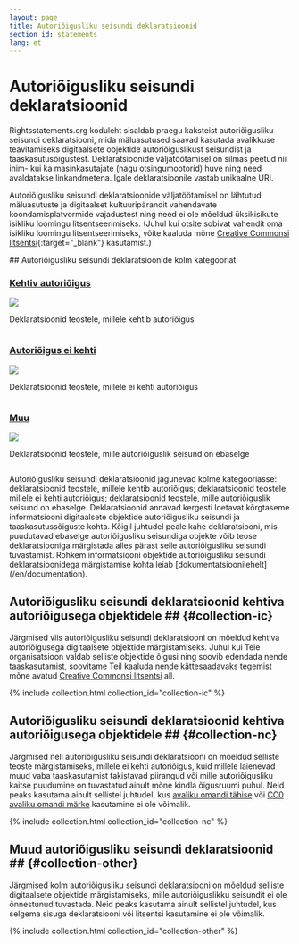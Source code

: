 ```yaml
---
layout: page
title: Autoriõigusliku seisundi deklaratsioonid
section_id: statements
lang: et
---
```


# Autoriõigusliku seisundi deklaratsioonid

Rightsstatements.org koduleht sisaldab praegu kaksteist autoriõigusliku seisundi deklaratsiooni, mida mäluasutused saavad kasutada avalikkuse teavitamiseks digitaalsete objektide autoriõiguslikust seisundist ja taaskasutusõigustest. Deklaratsioonide väljatöötamisel on silmas peetud nii inim- kui ka masinkasutajate (nagu otsingumootorid) huve ning need avaldatakse linkandmetena. Igale deklaratsioonile vastab unikaalne URI.

Autoriõigusliku seisundi deklaratsioonide väljatöötamisel on lähtutud mäluasutuste ja digitaalset kultuuripärandit vahendavate koondamisplatvormide vajadustest ning need ei ole mõeldud üksikisikute isikliku loomingu litsentseerimiseks. (Juhul kui otsite sobivat vahendit oma isikliku loomingu litsentseerimiseks, võite kaaluda mõne [Creative Commonsi litsentsi](https://creativecommons.org/licenses/){:target="_blank"} kasutamist.)

<div class="box">
## Autoriõigusliku seisundi deklaratsioonide kolm kategooriat

<div class="row" markdown="0">
  <div class="medium-4 columns">
    <div class="statements-category-teaser">
      <a href="#collection-ic"><h3>Kehtiv autoriõigus</h3></a>
      <a href="#collection-ic">
        <img src="{{ site.url }}{{ site.baseurl }}/files/icons/InC.Icon-Only.dark.svg" />
      </a>
      <p>Deklaratsioonid teostele, millele kehtib autoriõigus</p>
    </div>
  </div>
  <div class="medium-4 columns">
    <div class="statements-category-teaser">
      <a href="#collection-nc"><h3>Autoriõigus ei kehti</h3></a>
      <a href="#collection-nc">
        <img src="{{ site.url }}{{ site.baseurl }}/files/icons/NoC.Icon-Only.dark.svg" />
      </a>
      <p>Deklaratsioonid teostele, millele ei kehti autoriõigus</p>
    </div>
  </div>
  <div class="medium-4 columns">
    <div class="statements-category-teaser">
      <a href="#collection-other"><h3>Muu</h3></a>
      <a href="#collection-other">
        <img src="{{ site.url }}{{ site.baseurl }}/files/icons/Other.Icon-Only.dark.svg" />
      </a>
      <p>Deklaratsioonid teostele, mille autoriõiguslik seisund on ebaselge</p>
    </div>
  </div>
</div>
<div>
  <p>Autoriõigusliku seisundi deklaratsioonid jagunevad kolme kategooriasse: deklaratsioonid teostele, millele kehtib autoriõigus; deklaratsioonid teostele, millele ei kehti autoriõigus; deklaratsioonid teostele, mille autoriõiguslik seisund on ebaselge. Deklaratsioonid annavad kergesti loetavat kõrgtaseme informatsiooni digitaalsete objektide autoriõigusliku seisundi ja taaskasutussõiguste kohta. Kõigil juhtudel peale kahe deklaratsiooni, mis puudutavad ebaselge autoriõigusliku seisundiga objekte võib teose deklaratsiooniga märgistada alles pärast selle autoriõigusliku seisundi tuvastamist. Rohkem informatsiooni objektide autoriõigusliku seisundi deklaratsioonidega märgistamise kohta leiab [dokumentatsioonilehelt](/en/documentation).</p>
</div>

</div>

## Autoriõigusliku seisundi deklaratsioonid kehtiva autoriõigusega objektidele ## {#collection-ic}

Järgmised viis autoriõigusliku seisundi deklaratsiooni on mõeldud kehtiva autoriõigusega digitaalsete objektide märgistamiseks. Juhul kui Teie organisatsioon valdab selliste objektide õigusi ning soovib edendada nende taaskasutamist, soovitame Teil kaaluda nende kättesaadavaks tegemist mõne avatud [Creative Commonsi litsentsi](https://creativecommons.org/licenses/) all.

{% include collection.html collection_id="collection-ic" %}

## Autoriõigusliku seisundi deklaratsioonid kehtiva autoriõigusega objektidele ## {#collection-nc}

Järgmised neli autoriõigusliku seisundi deklaratsiooni on mõeldud selliste teoste märgistamiseks, millele ei kehti autoriõigus, kuid millele laienevad muud vaba taaskasutamist takistavad piirangud või mille autoriõigusliku kaitse puudumine on tuvastatud ainult mõne kindla õigusruumi puhul. Neid peaks kasutama ainult sellistel juhtudel, kus [avaliku omandi tähise](https://creativecommons.org/publicdomain/mark/1.0/) või [CC0 avaliku omandi märke](https://creativecommons.org/publicdomain/zero/1.0/) kasutamine ei ole võimalik.

{% include collection.html collection_id="collection-nc" %}

## Muud autoriõigusliku seisundi deklaratsioonid ## {#collection-other}

Järgmised kolm autoriõigusliku seisundi deklaratsiooni on mõeldud selliste digitaalsete objektide märgistamiseks, mille autoriõiguslikku seisundit ei ole õnnestunud tuvastada. Neid peaks kasutama ainult sellistel juhtudel, kus selgema sisuga deklaratsiooni või litsentsi kasutamine ei ole võimalik.

{% include collection.html collection_id="collection-other" %}

